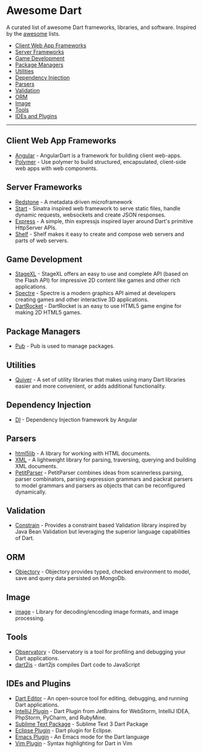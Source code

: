 Awesome Dart
============

A curated list of awesome Dart frameworks, libraries, and software. Inspired by the [awesome](https://github.com/sindresorhus/awesome) lists.

* [Client Web App Frameworks](#client-web-app-frameworks)
* [Server Frameworks](#server-frameworks)
* [Game Development](#game-development)
* [Package Managers](#package-managers)
* [Utilities](#utilities)
* [Dependency Injection](#dependency-injection)
* [Parsers](#parsers)
* [Validation](#validation)
* [ORM](#orm)
* [Image](#image)
* [Tools](#tools)
* [IDEs and Plugins](#ides-and-plugins)
 
----

## Client Web App Frameworks

* [Angular](https://angulardart.org/) - AngularDart is a framework for building client web-apps.
* [Polymer](https://www.dartlang.org/polymer/) - Use polymer to build structured, encapsulated, client-side web apps with web components.

## Server Frameworks

* [Redstone](https://github.com/luizmineo/redstone.dart) - A metadata driven microframework
* [Start](https://github.com/lvivski/start) - Sinatra inspired web framework to serve static files, handle dynamic requests, websockets and create JSON responses.
* [Express](https://github.com/dartist/express) - A simple, thin expressjs inspired layer around Dart's primitive HttpServer APIs.
* [Shelf](https://pub.dartlang.org/packages/shelf) - Shelf makes it easy to create and compose web servers and parts of web servers.

## Game Development

* [StageXL](http://www.stagexl.org/) - StageXL offers an easy to use and complete API (based on the Flash API) for impressive 2D content like games and other rich applications.
* [Spectre](https://github.com/johnmccutchan/spectre) - Spectre is a modern graphics API aimed at developers creating games and other interactive 3D applications.
* [DartRocket](https://github.com/StrykerKKD/dartrocket) - DartRocket is an easy to use HTML5 game engine for making 2D HTML5 games.

## Package Managers

* [Pub](https://pub.dartlang.org/) - Pub is used to manage packages.

## Utilities

* [Quiver](https://github.com/google/quiver-dart) - A set of utility libraries that makes using many Dart libraries easier and more convenient, or adds additional functionality.

## Dependency Injection

* [DI](https://github.com/angular/di.dart) - Dependency Injection framework by Angular

## Parsers

* [html5lib](http://pub.dartlang.org/packages/html5lib) - A library for working with HTML documents.
* [XML](http://pub.dartlang.org/packages/xml) - A lightweight library for parsing, traversing, querying and building XML documents.
* [PetitParser](https://github.com/renggli/dart-petitparser) - PetitParser combines ideas from scannerless parsing, parser combinators, parsing expression grammars and packrat parsers to model grammars and parsers as objects that can be reconfigured dynamically.

## Validation

* [Constrain](http://pub.dartlang.org/packages/constrain) - Provides a constraint based Validation library inspired by Java Bean Validation but leveraging the superior language capabilities of Dart.

## ORM

* [Objectory](https://github.com/vadimtsushko/objectory) - Objectory provides typed, checked environment to model, save and query data persisted on MongoDb.

## Image

* [image](https://github.com/brendan-duncan/image) - Library for decoding/encoding image formats, and image processing.

## Tools

* [Observatory](https://www.dartlang.org/tools/observatory/) - Observatory is a tool for profiling and debugging your Dart applications.
* [dart2js](https://www.dartlang.org/tools/dart2js/) - dart2js compiles Dart code to JavaScript

## IDEs and Plugins

* [Dart Editor](https://www.dartlang.org/tools/editor/) - An open-source tool for editing, debugging, and running Dart applications. 
* [IntelliJ Plugin](https://www.dartlang.org/tools/webstorm/) - Dart Plugin from JetBrains for WebStorm, IntelliJ IDEA, PhpStorm, PyCharm, and RubyMine.
* [Sublime Text Package](https://github.com/dart-lang/dart-sublime-bundle) - Sublime Text 3 Dart Package
* [Eclipse Plugin](https://www.dartlang.org/tools/eclipse-plugin/) - Dart plugin for Eclipse.
* [Emacs Plugin](https://github.com/nex3/dart-mode) - An Emacs mode for the Dart language
* [Vim Plugin](https://github.com/dart-lang/dart-vim-plugin) - Syntax highlighting for Dart in Vim
